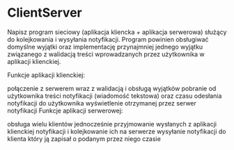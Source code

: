 # ClientServer
Napisz program sieciowy (aplikacja kliencka + aplikacja serwerowa) służący do kolejkowania i wysyłania notyfikacji. Program powinien obsługiwać domyślne wyjątki oraz implementację przynajmniej jednego wyjątku związanego z walidacją treści wprowadzanych przez użytkownika w aplikacji klienckiej.

Funkcje aplikacji klienckiej:

połączenie z serwerem wraz z walidacją i obsługą wyjątków
pobranie od użytkownika treści notyfikacji (wiadomość tekstowa) oraz czasu odesłania notyfikacji do użytkownika
wyświetlenie otrzymanej przez serwer notyfikacji
Funkcje aplikacji serwerowej:

obsługa wielu klientów jednocześnie
przyjmowanie wysłanych z aplikacji klienckiej notyfikacji i kolejkowanie ich na serwerze
wysyłanie notyfikacji do klienta który ją zapisał o podanym przez niego czasie
